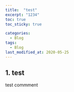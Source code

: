 ```yaml
---
title:  "test"
excerpt: "1234"
toc: true
toc_sticky: true

categories:
  - Blog
tags:
  - Blog
last_modified_at: 2020-05-25
---
```


## 1. test
test commment
